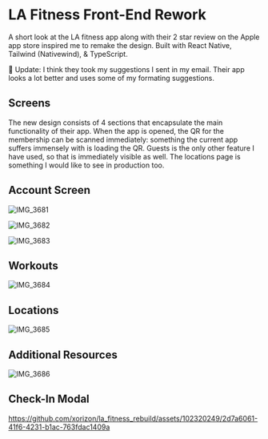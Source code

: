 # LA Fitness Front-End Rework

A short look at the LA fitness app along with their 2 star review on the Apple app store inspired me to remake the design. Built with React Native, Tailwind (Nativewind), & TypeScript. 

🚨 Update: I think they took my suggestions I sent in my email. Their app looks a lot better and uses some of my formating suggestions. 

## Screens

The new design consists of 4 sections that encapsulate the main functionality of their app. When the app is opened, the QR for the membership can be scanned immediately: something the current app suffers immensely with is loading the QR. Guests is the only other feature I have used, so that is immediately visible as well. The locations page is something I would like to see in production too.

## Account Screen

![IMG_3681](https://github.com/xorizon/la_fitness_rebuild/assets/102320249/69288146-8c4d-46e5-9b18-b714a7d0da45)

![IMG_3682](https://github.com/xorizon/la_fitness_rebuild/assets/102320249/1a2041e4-565f-4f09-851c-7fbd0dbc2b1f)

![IMG_3683](https://github.com/xorizon/la_fitness_rebuild/assets/102320249/07a1994f-41c9-4c44-bb82-2dad0ddd99ff)

## Workouts

![IMG_3684](https://github.com/xorizon/la_fitness_rebuild/assets/102320249/bd275586-2396-4d72-91cf-c2296fb17e43)

## Locations

![IMG_3685](https://github.com/xorizon/la_fitness_rebuild/assets/102320249/3eaa6ac0-09ee-41e5-a1d1-447562d62140)

## Additional Resources

![IMG_3686](https://github.com/xorizon/la_fitness_rebuild/assets/102320249/56e1610e-bacc-4c23-8d36-bbb2afbcca9d)

## Check-In Modal

https://github.com/xorizon/la_fitness_rebuild/assets/102320249/2d7a6061-41f6-4231-b1ac-763fdac1409a
